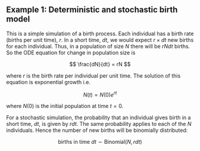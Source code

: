## Example 1: Deterministic and stochastic birth model

This is a simple simulation of a birth process. Each individual has a birth rate (births per unit time), $r$. In a short time, $dt$, we would expect $r \times dt$ new births for each individual. Thus, in a population of size $N$ there will be $rNdt$ births. So the ODE equation for change in population size is

$$ \frac{dN}{dt}  = rN $$

where $r$ is the birth rate per individual per unit time. The solution of this equation is exponential growth i.e.

$$ N(t) = N(0) e^{rt}$$

where $N(0)$ is the initial population at time $t = 0$.

For a stochastic simulation, the probability that an individual gives birth in a short time, $dt$, is given by $r dt$. The same probability applies to each of the $N$ individuals. Hence the number of new births will be binomially distributed:

$$ \mbox{births in time } dt \sim \mathrm{Binomial}(N, rdt) $$
